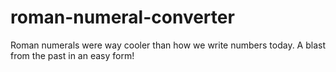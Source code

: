 # roman-numeral-converter
Roman numerals were way cooler than how we write numbers today. A blast from the past in an easy form!
